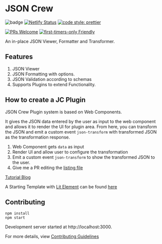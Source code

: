 # JSON Crew

![badge](https://action-badges.now.sh/agneym/json-formatter)
[![Netlify Status](https://api.netlify.com/api/v1/badges/3748ee21-7ff9-434c-b59b-64ad757e72e5/deploy-status)](https://app.netlify.com/sites/jsoncrew/deploys)
<a href="https://prettier.io">
<img alt="code style: prettier" src="https://img.shields.io/badge/code_style-prettier-ff69b4.svg?style=flat-square">
</a>

[![PRs Welcome](https://img.shields.io/badge/PRs-welcome-brightgreen.svg?style=flat-square)](http://makeapullrequest.com) [![first-timers-only Friendly](https://img.shields.io/badge/first--timers--only-friendly-blue.svg)](http://www.firsttimersonly.com/)

An in-place JSON Viewer, Formatter and Transformer.

## Features

1. JSON Viewer
2. JSON Formatting with options.
3. JSON Validation according to schemas
4. Supports Plugins to extend Functionality.

## How to create a JC Plugin

JSON Crew Plugin system is based on Web Components.

It gives the JSON data entered by the user as input to the web component and allows it to render the UI for plugin area. From here, you can transform the JSON and emit a custom event `json-transform` with transformed JSON as the transformation response.

1. Web Component gets `data` as input
2. Render UI and allow user to configure the transformation
3. Emit a custom event `json-transform` to show the transformed JSON to the user.
4. Give me a PR editing the [listing file](https://github.com/agneym/json-formatter/blob/master/src/components/Plugins/pluginDir.js)

[Tutorial Blog](https://dev.to/boywithsilverwings/creating-a-json-crew-plugin-2l55)

A Starting Template with [Lit Element](https://lit-element.polymer-project.org) can be found [here](https://github.com/agneym/jc-json-utils)

## Contributing

```
npm install
npm start
```

Development server started at http://localhost:3000.

For more details, view [Contributing Guidelines](.github/CONTRIBUTING.md)
